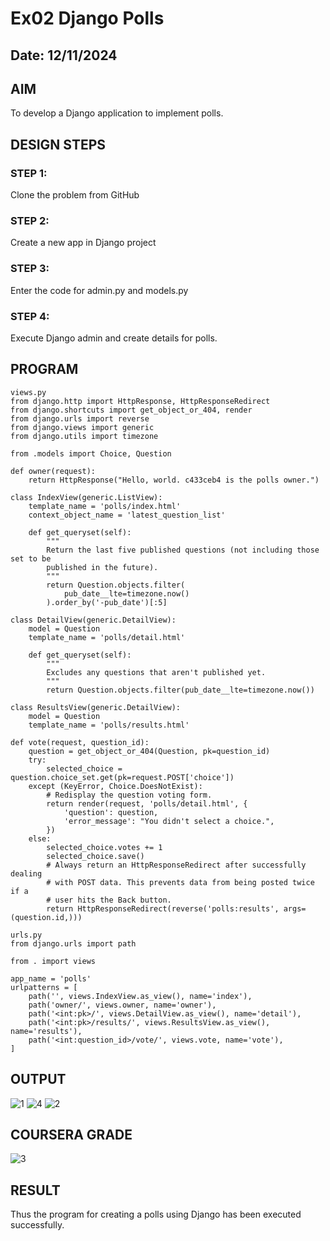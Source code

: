 # Ex02 Django Polls
## Date: 12/11/2024

## AIM
To develop a Django application to implement polls.


## DESIGN STEPS

### STEP 1:
Clone the problem from GitHub

### STEP 2:
Create a new app in Django project

### STEP 3:
Enter the code for admin.py and models.py

### STEP 4:
Execute Django admin and create details for polls.

## PROGRAM
```
views.py
from django.http import HttpResponse, HttpResponseRedirect
from django.shortcuts import get_object_or_404, render
from django.urls import reverse
from django.views import generic
from django.utils import timezone

from .models import Choice, Question

def owner(request):
    return HttpResponse("Hello, world. c433ceb4 is the polls owner.")

class IndexView(generic.ListView):
    template_name = 'polls/index.html'
    context_object_name = 'latest_question_list'

    def get_queryset(self):
        """
        Return the last five published questions (not including those set to be
        published in the future).
        """
        return Question.objects.filter(
            pub_date__lte=timezone.now()
        ).order_by('-pub_date')[:5]

class DetailView(generic.DetailView):
    model = Question
    template_name = 'polls/detail.html'

    def get_queryset(self):
        """
        Excludes any questions that aren't published yet.
        """
        return Question.objects.filter(pub_date__lte=timezone.now())

class ResultsView(generic.DetailView):
    model = Question
    template_name = 'polls/results.html'

def vote(request, question_id):
    question = get_object_or_404(Question, pk=question_id)
    try:
        selected_choice = question.choice_set.get(pk=request.POST['choice'])
    except (KeyError, Choice.DoesNotExist):
        # Redisplay the question voting form.
        return render(request, 'polls/detail.html', {
            'question': question,
            'error_message': "You didn't select a choice.",
        })
    else:
        selected_choice.votes += 1
        selected_choice.save()
        # Always return an HttpResponseRedirect after successfully dealing
        # with POST data. This prevents data from being posted twice if a
        # user hits the Back button.
        return HttpResponseRedirect(reverse('polls:results', args=(question.id,)))
```
```
urls.py
from django.urls import path

from . import views

app_name = 'polls'
urlpatterns = [
    path('', views.IndexView.as_view(), name='index'),
    path('owner/', views.owner, name='owner'),
    path('<int:pk>/', views.DetailView.as_view(), name='detail'),
    path('<int:pk>/results/', views.ResultsView.as_view(), name='results'),
    path('<int:question_id>/vote/', views.vote, name='vote'),
]
```

## OUTPUT
![1](https://github.com/user-attachments/assets/ef4c4899-91e9-4085-8bbb-3b3cd35e4736)
![4](https://github.com/user-attachments/assets/3bc1f36f-3dd8-4dfb-8a64-64048911d384)
![2](https://github.com/user-attachments/assets/39cc99c1-966c-4e63-b340-2f921f175010)

## COURSERA GRADE
![3](https://github.com/user-attachments/assets/9df6b582-ee9b-4d50-a5ea-4f3a7af30bca)

## RESULT
Thus the program for creating a polls using Django has been executed successfully.
